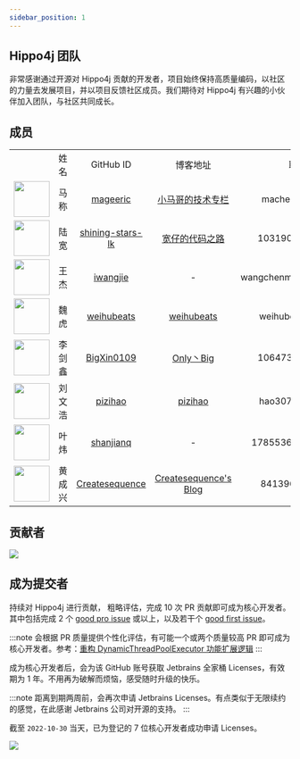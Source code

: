 ```yaml
---
sidebar_position: 1
---
```


## Hippo4j 团队

非常感谢通过开源对 Hippo4j 贡献的开发者，项目始终保持高质量编码，以社区的力量去发展项目，并以项目反馈社区成员。我们期待对 Hippo4j 有兴趣的小伙伴加入团队，与社区共同成长。

## 成员

<table>
  <tr>
    <td align="center" width="16%"></td>
    <td align="center" width="16%">姓名</td>
    <td align="center" width="18%">GitHub ID</td>
    <td align="center" width="24%">博客地址</td>
    <td align="center" width="26%">联系方式</td>
  </tr>
  <tr>
    <td align="center" ><a href="https://github.com/mageeric"><img src="https://avatars.githubusercontent.com/u/77398366?v=4?s=64" width="64px;"/></a></td>
    <td align="center" >马称</td>
    <td align="center" ><a href="https://github.com/mageeric">mageeric</a></td>
    <td align="center" ><a href="https://www.xiaomage.info/">小马哥的技术专栏</a></td>
    <td align="center" >machen@apache.org</td>
  </tr>
  <tr>
    <td align="center"><a href="https://github.com/shining-stars-lk"><img src="https://avatars.githubusercontent.com/u/40255310?v=4?s=64" width="64px;"/></a></td>
    <td align="center">陆宽</td>
    <td align="center" ><a href="https://github.com/shining-stars-lk">shining-stars-lk</a></td>
    <td align="center" ><a href="https://blog.csdn.net/guntun8987">宽仔的代码之路</a></td>
    <td align="center" >1031900093@qq.com</td>
  </tr>
   <tr>
    <td align="center"><a href="https://github.com/iwangjie"><img src="https://avatars.githubusercontent.com/u/23075587?v=4?s=64" width="64px;"/></a></td>
    <td align="center">王杰</td>
    <td align="center" ><a href="https://github.com/iwangjie">iwangjie</a></td>
    <td align="center" >-</td>
    <td align="center" >wangchenmo1025@gmail.com</td>
  </tr>
  <tr>
    <td align="center"><a href="https://github.com/weihubeats"><img src="https://avatars.githubusercontent.com/u/42484192?v=4?s=64" width="64px;"/></a></td>
    <td align="center">魏虎</td>
    <td align="center" ><a href="https://github.com/weihubeats">weihubeats</a></td>
    <td align="center" ><a href="https://weihubeats.blog.csdn.net/">weihubeats</a></td>
    <td align="center" >weihubeats@163.com</td>
  </tr>
  <tr>
    <td align="center"><a href="https://github.com/BigXin0109"><img src="https://avatars.githubusercontent.com/u/24769514?v=4?s=64" width="64px;"/></a></td>
    <td align="center">李剑鑫</td>
    <td align="center" ><a href="https://github.com/BigXin0109">BigXin0109</a></td>
    <td align="center" ><a href="https://blog.csdn.net/qq_34741165">Only丶Big</a></td>
    <td align="center" >1064730540@qq.com</td>
  </tr>
  <tr>
    <td align="center"><a href="https://github.com/pizihao"><img src="https://avatars.githubusercontent.com/u/48643103?v=4?s=64" width="64px;"/></a></td>
    <td align="center">刘文浩</td>
    <td align="center" ><a href="https://github.com/pizihao">pizihao</a></td>
    <td align="center" ><a href="https://www.yuque.com/chenghu-08dla/pizig1">pizihao</a></td>
    <td align="center" >hao3073liu@163.com</td>
  </tr>
  <tr>
    <td align="center"><a href="https://github.com/pizihao"><img src="https://avatars.githubusercontent.com/u/49084314?v=4?s=64" width="64px;"/></a></td>
    <td align="center">叶炜</td>
    <td align="center" ><a href="https://github.com/shanjianq">shanjianq</a></td>
    <td align="center" >-</td>
    <td align="center" >17855368071@163.com</td>
  </tr>
  <tr>
    <td align="center"><a href="https://github.com/Createsequence"><img src="https://avatars.githubusercontent.com/u/49221670?v=4" width="64px;"/></a></td>
    <td align="center">黄成兴</td>
    <td align="center" ><a href="https://github.com/Createsequence">Createsequence</a></td>
    <td align="center" ><a href="https://blog.xiajibagao.top">Createsequence's Blog</a></td>
    <td align="center" >841396397@qq.com</td>
  </tr>
</table>

## 贡献者

<a href="https://github.com/opengoofy/hippo4j/graphs/contributors">
  <img src="https://contrib.rocks/image?repo=opengoofy/hippo4j" />
</a>

## 成为提交者

持续对 Hippo4j 进行贡献， 粗略评估，完成 10 次 PR 贡献即可成为核心开发者。 其中包括完成 2
个 [good pro issue](https://github.com/opengoofy/hippo4j/issues?q=is%3Aissue+is%3Aopen+label%3A%22good+pro+issue%22)
或以上，以及若干个 [good first issue](https://github.com/opengoofy/hippo4j/issues?q=is%3Aissue+is%3Aopen+label%3A%22good+first+issue%22)。

:::note
会根据 PR 质量提供个性化评估，有可能一个或两个质量较高 PR
即可成为核心开发者。参考：[重构 DynamicThreadPoolExecutor 功能扩展逻辑](https://github.com/opengoofy/hippo4j/pull/854)
:::

成为核心开发者后，会为该 GitHub 账号获取 Jetbrains 全家桶 Licenses，有效期为 1 年。不用再为破解而烦恼，感受随时升级的快乐。

:::note
距离到期两周前，会再次申请 Jetbrains Licenses。有点类似于无限续约的感觉，在此感谢 Jetbrains 公司对开源的支持。
:::

截至 `2022-10-30` 当天，已为登记的 7 位核心开发者成功申请 Licenses。

![](https://images-machen.oss-cn-beijing.aliyuncs.com/image-20221030134303060.png)
